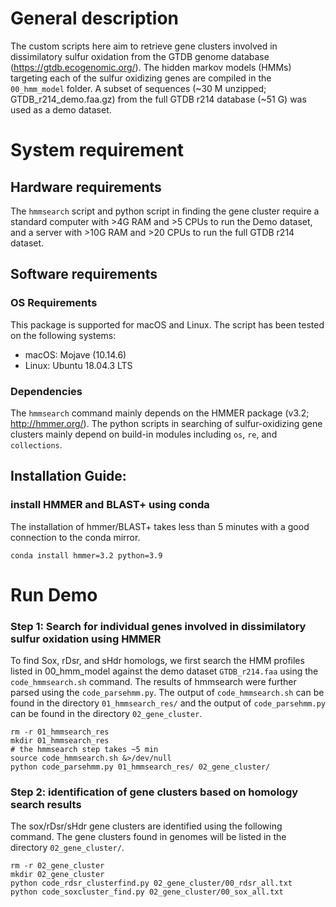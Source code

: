 # General description
The custom scripts here aim to retrieve gene clusters involved in dissimilatory sulfur oxidation from the GTDB genome database (https://gtdb.ecogenomic.org/). The hidden markov models (HMMs) targeting each of the sulfur oxidizing genes are compiled in the `00_hmm_model` folder. A subset of sequences (~30 M unzipped; GTDB_r214_demo.faa.gz) from the full GTDB r214 database (~51 G) was used as a demo dataset.


# System requirement
## Hardware requirements

The `hmmsearch` script and python script in finding the gene cluster require a standard computer with >4G RAM and >5 CPUs to run the Demo dataset, and a server with >10G RAM and >20 CPUs to run the full GTDB r214 dataset. 

## Software requirements

### OS Requirements
This package is supported for macOS and Linux. The script has been tested on the following systems:

- macOS: Mojave (10.14.6)
- Linux: Ubuntu 18.04.3 LTS

### Dependencies

The `hmmsearch` command mainly depends on the HMMER package (v3.2; http://hmmer.org/). The python scripts in searching of sulfur-oxidizing gene clusters mainly depend on build-in modules including `os`, `re`, and `collections`.

## Installation Guide:
### install HMMER and BLAST+ using conda

The installation of hmmer/BLAST+ takes less than 5 minutes with a good connection to the conda mirror.
```
conda install hmmer=3.2 python=3.9
```


# Run Demo
### Step 1: Search for individual genes involved in dissimilatory sulfur oxidation using HMMER
To find Sox, rDsr, and sHdr homologs, we first search the HMM profiles listed in 00_hmm_model against the demo dataset `GTDB_r214.faa` using the `code_hmmsearch.sh` command. The results of hmmsearch were further parsed using the `code_parsehmm.py`. The output of `code_hmmsearch.sh` can be found in the directory `01_hmmsearch_res/` and the output of `code_parsehmm.py` can be found in the directory `02_gene_cluster`.
```
rm -r 01_hmmsearch_res
mkdir 01_hmmsearch_res
# the hmmsearch step takes ~5 min
source code_hmmsearch.sh &>/dev/null
python code_parsehmm.py 01_hmmsearch_res/ 02_gene_cluster/
```
### Step 2: identification of gene clusters based on homology search results
The sox/rDsr/sHdr gene clusters are identified using the following command. The gene clusters found in genomes will be listed in the directory `02_gene_cluster/`.
```
rm -r 02_gene_cluster
mkdir 02_gene_cluster
python code_rdsr_clusterfind.py 02_gene_cluster/00_rdsr_all.txt
python code_soxcluster_find.py 02_gene_cluster/00_sox_all.txt
```


